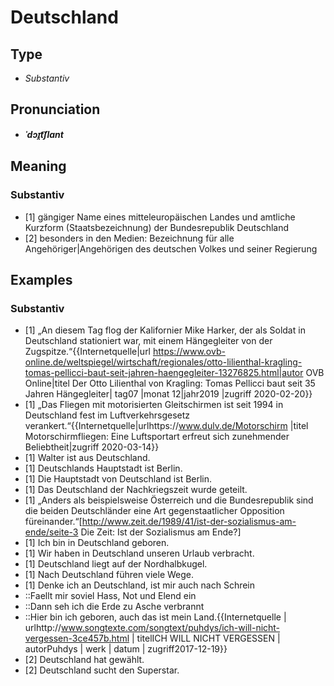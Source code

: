 # Deutschland
## Type
- _Substantiv_
## Pronunciation
- **_ˈdɔɪ̯t͡ʃlant_**
## Meaning
### Substantiv
- [1] gängiger Name eines mitteleuropäischen Landes und amtliche Kurzform (Staatsbezeichnung) der Bundesrepublik Deutschland
- [2] besonders in den Medien: Bezeichnung für alle Angehöriger|Angehörigen des deutschen Volkes und seiner Regierung
## Examples
### Substantiv
- [1] „An diesem Tag flog der Kalifornier Mike Harker, der als Soldat in Deutschland stationiert war, mit einem Hängegleiter von der Zugspitze.“<ref>{{Internetquelle|url https://www.ovb-online.de/weltspiegel/wirtschaft/regionales/otto-lilienthal-kragling-tomas-pellicci-baut-seit-jahren-haengegleiter-13276825.html|autor OVB Online|titel Der Otto Lilienthal von Kragling: Tomas Pellicci baut seit 35 Jahren Hängegleiter| tag07 |monat 12|jahr2019 |zugriff 2020-02-20}}</ref>
- [1] „Das Fliegen mit motorisierten Gleitschirmen ist seit 1994 in Deutschland fest im Luftverkehrsgesetz verankert.“<ref>{{Internetquelle|urlhttps://www.dulv.de/Motorschirm |titel Motorschirmfliegen: Eine Luftsportart erfreut sich zunehmender Beliebtheit|zugriff 2020-03-14}}</ref>
- [1] Walter ist aus Deutschland.
- [1] Deutschlands Hauptstadt ist Berlin.
- [1] Die Hauptstadt von Deutschland ist Berlin.
- [1] Das Deutschland der Nachkriegszeit wurde geteilt.
- [1] „Anders als beispielsweise Österreich und die Bundesrepublik sind die beiden Deutschländer eine Art gegenstaatlicher Opposition füreinander.“<ref>[http://www.zeit.de/1989/41/ist-der-sozialismus-am-ende/seite-3 Die Zeit: Ist der Sozialismus am Ende?]</ref>
- [1] Ich bin in Deutschland geboren.
- [1] Wir haben in Deutschland unseren Urlaub verbracht.
- [1] Deutschland liegt auf der Nordhalbkugel.
- [1] Nach Deutschland führen viele Wege.
- [1] Denke ich an Deutschland, ist mir auch nach Schrein
- ::Faellt mir soviel Hass, Not und Elend ein
- ::Dann seh ich die Erde zu Asche verbrannt
- ::Hier bin ich geboren, auch das ist mein Land.<ref>{{Internetquelle | urlhttp://www.songtexte.com/songtext/puhdys/ich-will-nicht-vergessen-3ce457b.html | titelICH WILL NICHT VERGESSEN | autorPuhdys | werk | datum | zugriff2017-12-19}}</ref>
- [2] Deutschland hat gewählt.
- [2] Deutschland sucht den Superstar.
